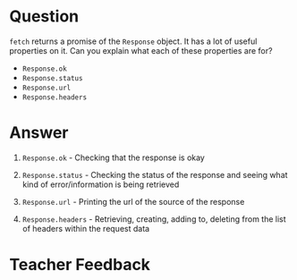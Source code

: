 # Question
`fetch` returns a promise of the `Response` object. It has a lot of useful properties on it. Can you explain what each of these properties are for?

- `Response.ok`
- `Response.status`
- `Response.url`
- `Response.headers`

# Answer

1. `Response.ok` - Checking that the response is okay 

2. `Response.status` -  Checking the status of the response and seeing what kind of error/information is being retrieved

3. `Response.url` - Printing the url of the source of the response 

4. `Response.headers` - Retrieving, creating, adding to, deleting from the list of headers within the request data


# Teacher Feedback